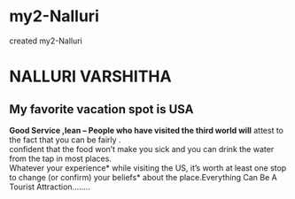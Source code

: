 # my2-Nalluri
created my2-Nalluri 
# NALLURI VARSHITHA
## My favorite vacation spot is USA
**Good Service ,lean – People who have visited the third world will** attest to the fact that you can be fairly .<br>confident that the food won’t make you sick and you can drink the water from the tap in most places.<br> Whatever your experience* while visiting the US, it’s worth at least one stop to change (or confirm) your beliefs* about the place.Everything Can Be A Tourist Attraction........

